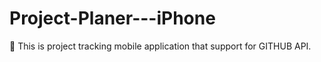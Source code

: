 # Project-Planer---iPhone
📲 This is project tracking mobile application that support for GITHUB API.
